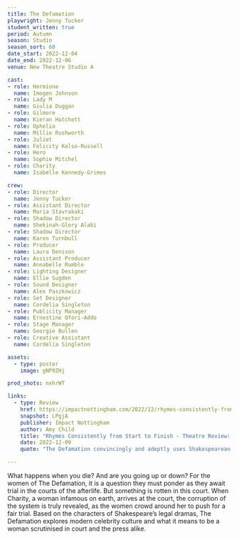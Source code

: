```yaml
---
title: The Defamation
playwright: Jenny Tucker
student_written: true
period: Autumn
season: Studio
season_sort: 60
date_start: 2022-12-04
date_end: 2022-12-06
venue: New Theatre Studio A

cast:
- role: Hermione
  name: Imogen Johnson
- role: Lady M
  name: Giulia Duggan
- role: Gilmore
  name: Kieran Hatchett
- role: Ophelia
  name: Millie Rushworth
- role: Juliet
  name: Felicity Kelso-Russell
- role: Hero
  name: Sophie Mitchel
- role: Charity
  name: Isabelle Kennedy-Grimes

crew:
- role: Director
  name: Jenny Tucker
- role: Assistant Director 
  name: Maria Stavrakaki
- role: Shadow Director
  name: Shekinah-Glory Alabi
- role: Shadow Director
  name: Karen Turnbull
- role: Producer
  name: Laura Denison
- role: Assistant Producer
  name: Annabelle Rumble
- role: Lighting Designer 
  name: Ellie Sugden
- role: Sound Designer 
  name: Alex Paszkowicz
- role: Set Designer 
  name: Cordelia Singleton
- role: Publicity Manager
  name: Ernestine Ofori-Addo
- role: Stage Manager 
  name: Georgie Bullen
- role: Creative Assistant
  name: Cordelia Singleton

assets:
  - type: poster
    image: gNP9ZHj

prod_shots: nxhrWT

links:
  - type: Review
    href: https://impactnottingham.com/2022/12/rhymes-consistently-from-start-to-finish-theatre-review-the-defamation-nottingham-new-theatre/
    snapshot: LPgjA
    publisher: Impact Nottingham
    author: Amy Child
    title: "Rhymes Consistently from Start to Finish - Theatre Review: The Defamation @ Nottingham New Theatre"
    date: 2022-12-09
    quote: "The Defamation convincingly and adeptly uses Shakespearean English throughout, and moreover, rhymes consistently from start to finish. (Yes, you read that right.) I can only imagine the effort it must have taken to achieve such a feat."

---
```


What happens when you die? And are you going up or down? For the women of The Defamation, it is a question they must ponder as they await trial in the courts of the afterlife. But something is rotten in this court. When Charity, a woman infamous on earth, arrives at the court, the corruption of the system is truly revealed, as the women crowd around her to push for a fair trial. Based on the characters of Shakespeare’s legal dramas, The Defamation explores modern celebrity culture and what it means to be a woman scrutinised in court and the press alike.
